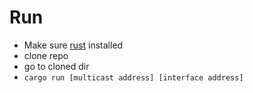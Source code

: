 # Run
* Make sure [rust](https://www.rust-lang.org/tools/install) installed
* clone repo    
* go to cloned dir
* `cargo run [multicast address] [interface address]`